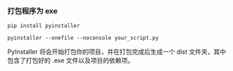 ### 打包程序为 exe

`pip install pyinstaller`

`pyinstaller --onefile --noconsole your_script.py`

PyInstaller 将会开始打包你的项目，并在打包完成后生成一个 dist 文件夹，其中包含了打包好的 .exe 文件以及项目的依赖项。